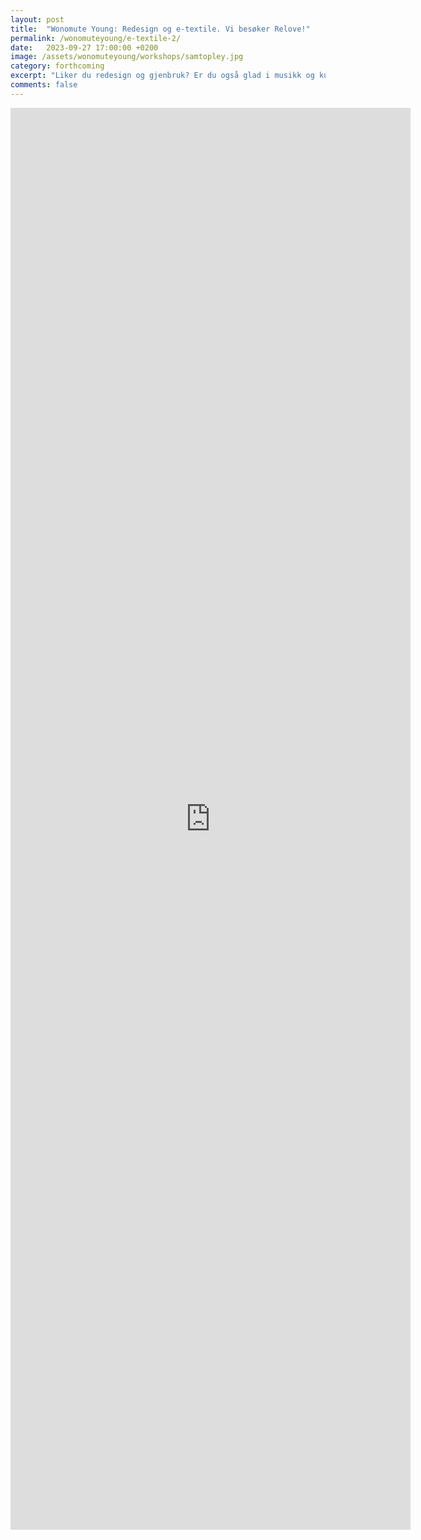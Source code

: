 ```yaml
---
layout: post
title:  "Wonomute Young: Redesign og e-textile. Vi besøker Relove!"
permalink: /wonomuteyoung/e-textile-2/
date:   2023-09-27 17:00:00 +0200
image: /assets/wonomuteyoung/workshops/samtopley.jpg
category: forthcoming
excerpt: "Liker du redesign og gjenbruk? Er du også glad i musikk og kunne tenke deg å lage musikalske klær? I denne workshopen lager vi musikkinstrumenter med e-textile, en teknikk som gjør at man kan lage elektroniske kretser med ledende sytråd. I denne workshopen besøker vi Relove!"
comments: false
---
```


<iframe src="https://docs.google.com/forms/d/e/1FAIpQLSfG6FVfIZiUyttw5m7Qxi1RxLU2dLrhJxE2gHReQWbD0Y7yfw/viewform?embedded=true" width="640" height="2275" frameborder="0" marginheight="0" marginwidth="0">Laster inn …</iframe>